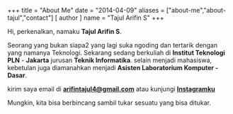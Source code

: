 +++
title = "About Me"
date = "2014-04-09"
aliases = ["about-me","about-tajul","contact"]
[ author ]
  name = "Tajul Arifin S"
+++

Hi, perkenalkan, namaku **Tajul Arifin S**.

Seorang yang bukan siapa2 yang lagi suka ngoding dan tertarik dengan yang namanya Teknologi. Sekarang sedang berkuliah di **Institut Teknologi PLN** - **Jakarta** jurusan **Teknik Informatika**. selain menjadi mahasiswa, kebetulan juga diamanahkan menjadi **Asisten Laboratorium Komputer - Dasar**.

kirim saya email di **[arifintajul4@gmail.com](mailto:arifintajul4@gmail.com)**
atau kunjungi **[Instagramku](https://instagram.com/tajul_arifins)**

Mungkin, kita bisa berbincang sambil tukar sesuatu yang bisa ditukar.